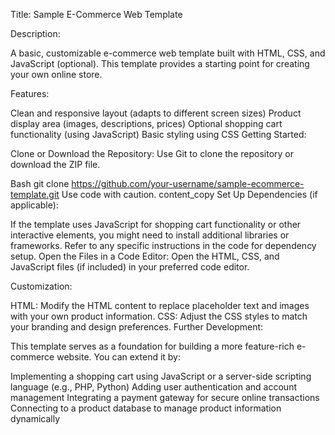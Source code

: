 Title: Sample E-Commerce Web Template

Description:

A basic, customizable e-commerce web template built with HTML, CSS, and JavaScript (optional). This template provides a starting point for creating your own online store.

Features:

Clean and responsive layout (adapts to different screen sizes)
Product display area (images, descriptions, prices)
Optional shopping cart functionality (using JavaScript)
Basic styling using CSS
Getting Started:

Clone or Download the Repository:
Use Git to clone the repository or download the ZIP file.

Bash
git clone https://github.com/your-username/sample-ecommerce-template.git
Use code with caution.
content_copy
Set Up Dependencies (if applicable):

If the template uses JavaScript for shopping cart functionality or other interactive elements, you might need to install additional libraries or frameworks. Refer to any specific instructions in the code for dependency setup.
Open the Files in a Code Editor:
Open the HTML, CSS, and JavaScript files (if included) in your preferred code editor.

Customization:

HTML: Modify the HTML content to replace placeholder text and images with your own product information.
CSS: Adjust the CSS styles to match your branding and design preferences.
Further Development:

This template serves as a foundation for building a more feature-rich e-commerce website. You can extend it by:

Implementing a shopping cart using JavaScript or a server-side scripting language (e.g., PHP, Python)
Adding user authentication and account management
Integrating a payment gateway for secure online transactions
Connecting to a product database to manage product information dynamically
